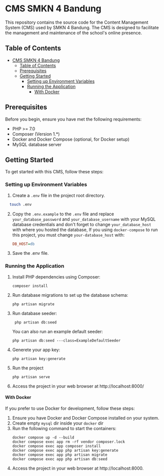 # CMS SMKN 4 Bandung

This repository contains the source code for the Content Management System (CMS) used by SMKN 4 Bandung. The CMS is designed to facilitate the management and maintenance of the school's online presence.

## Table of Contents

- [CMS SMKN 4 Bandung](#cms-smkn-4-bandung)
  - [Table of Contents](#table-of-contents)
  - [Prerequisites](#prerequisites)
  - [Getting Started](#getting-started)
    - [Setting up Environment Variables](#setting-up-environment-variables)
    - [Running the Application](#running-the-application)
      - [With Docker](#with-docker)

## Prerequisites

Before you begin, ensure you have met the following requirements:

- PHP >= 7.0
- Composer (Version 1.\*)
- Docker and Docker Compose (optional, for Docker setup)
- MySQL database server

## Getting Started

To get started with this CMS, follow these steps:

### Setting up Environment Variables

1. Create a `.env` file in the project root directory.

```sh
  touch .env
```

2. Copy the `.env.example` to the `.env` file and replace `your_database_password` and `your_database_username` with your MySQL database credentials and don't forget to change `your_database_host` with where you hosted the database, If you using `docker-compose` to run this project, you must change `your-database_host` with:

   ```ini
   DB_HOST=db
   ```

3. Save the .env file.

### Running the Application

1. Install PHP dependencies using Composer:
   ```
   composer install
   ```
2. Run database migrations to set up the database schema:
   ```
   php artisan migrate
   ```
3. Run database seeder:

   ```
    php artisan db:seed
   ```

   You can also run an example default seeder:

   ```
   php artisan db:seed ---class=ExampleDefaultSeeder
   ```

4. Generete your app key:
   ```
   php artisan key:generate
   ```
5. Run the project
   ```
   php artisan serve
   ```
6. Access the project in your web browser at http://localhost:8000/

#### With Docker

If you prefer to use Docker for development, follow these steps:

1. Ensure you have Docker and Docker Compose installed on your system.
2. Create empty `mysql` dir inside your `docker` dir
3. Run the following command to start the containers:
   ```
   docker compose up -d --build
   docker compose exec app rm -rf vendor composer.lock
   docker compose exec app composer install
   docker compose exec app php artisan key:generate
   docker compose exec app php artisan migrate
   docker compose exec app php artisan db:seed
   ```
4. Access the project in your web browser at http://localhost:8000.
